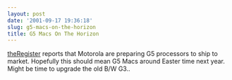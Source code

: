 ```yaml
---
layout: post
date: '2001-09-17 19:36:18'
slug: g5-macs-on-the-horizon
title: G5 Macs On The Horizon
---
```


[theRegister](http://www.theregister.co.uk/content/39/21692.html) reports that Motorola are preparing G5 processors to ship to market. Hopefully this should mean G5 Macs around Easter time next year. Might be time to upgrade the old B/W G3..